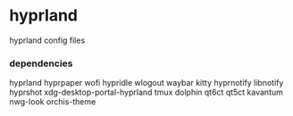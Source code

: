 # hyprland
hyprland config files

### dependencies
hyprland hyprpaper wofi hypridle wlogout waybar kitty hyprnotify libnotify hyprshot xdg-desktop-portal-hyprland tmux dolphin qt6ct qt5ct kavantum nwg-look orchis-theme
